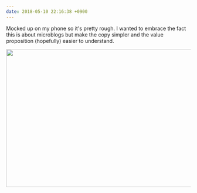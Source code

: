 ```yaml
---
date: 2018-05-10 22:16:38 +0900
---
```

Mocked up on my phone so it's pretty rough. I wanted to embrace the fact this is about microblogs but make the copy simpler and the value proposition (hopefully) easier to understand.

<img src="/uploads/2018/e22ffe531f.jpg" width="600" height="375" />
